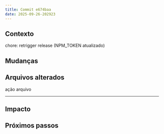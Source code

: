 ```yaml
---
title: Commit e674baa
date: 2025-09-26-202923
---
```


## Contexto
chore: retrigger release (NPM_TOKEN atualizado)

## Mudanças


## Arquivos alterados

ação  arquivo
----- ---------------------------------


## Impacto

## Próximos passos
